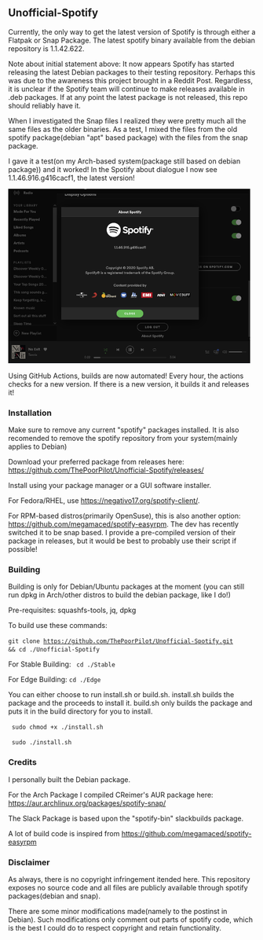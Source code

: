 ## Unofficial-Spotify

Currently, the only way to get the latest version of Spotify is through either a Flatpak or Snap Package. The latest spotify binary available from the debian repository is 1.1.42.622.

Note about initial statement above: It now appears Spotify has started releasing the latest Debian packages to their testing repository. Perhaps this was due to the awareness this project brought in a Reddit Post. Regardless, it is unclear if the Spotify team will continue to make releases available in .deb packages. If at any point the latest package is not released, this repo should reliably have it.

When I investigated the Snap files I realized they were pretty much all the same files as the older binaries. As a test, I mixed the files from the old spotify package(debian "apt" based package) with the files from the snap package.

I gave it a test(on my Arch-based system(package still based on debian package)) and it worked!
In the Spotify about dialogue I now see 1.1.46.916.g416cacf1, the latest version!

![Screenshot](https://raw.githubusercontent.com/ThePoorPilot/Unofficial-Spotify/main/Screenshot.png)

Using GitHub Actions, builds are now automated!
Every hour, the actions checks for a new version. If there is a new version, it builds it and releases it!

### Installation
Make sure to remove any current "spotify" packages installed. It is also recomended to remove the spotify repository from your system(mainly applies to Debian)

Download your preferred package from releases here: https://github.com/ThePoorPilot/Unofficial-Spotify/releases/

Install using your package manager or a GUI software installer.

For Fedora/RHEL, use https://negativo17.org/spotify-client/.

For RPM-based distros(primarily OpenSuse), this is also another option: https://github.com/megamaced/spotify-easyrpm. The dev has recently switched it to be snap based. I provide a pre-compiled version of their package in releases, but it would be best to probably use their script if possible!

### Building

Building is only for Debian/Ubuntu packages at the moment (you can still run dpkg in Arch/other distros to build the debian package, like I do!)

Pre-requisites: squashfs-tools, jq, dpkg

To build use these commands:

<code>git clone https://github.com/ThePoorPilot/Unofficial-Spotify.git && cd ./Unofficial-Spotify</code>

For Stable Building:
<code> cd ./Stable</code>

For Edge Building:
<code>cd ./Edge</code>

You can either choose to run install.sh or build.sh. install.sh builds the package and the proceeds to install it. build.sh only builds the package and puts it in the build directory for you to install.

<code> sudo chmod +x ./install.sh</code>

<code> sudo ./install.sh</code>

### Credits
I personally built the Debian package.

For the Arch Package I compiled CReimer's AUR package here: https://aur.archlinux.org/packages/spotify-snap/

The Slack Package is based upon the "spotify-bin" slackbuilds package.

A lot of build code is inspired from https://github.com/megamaced/spotify-easyrpm

### Disclaimer
As always, there is no copyright infringement itended here. This repository exposes no source code and all files are publicly available through spotify packages(debian and snap).

There are some minor modifications made(namely to the postinst in Debian). Such modifications only comment out parts of spotify code, which is the best I could do to respect copyright and retain functionality.

